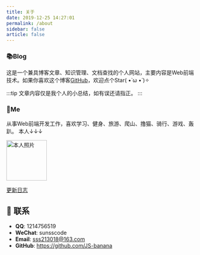 ```yaml
---
title: 关于
date: 2019-12-25 14:27:01
permalink: /about
sidebar: false
article: false
---
```


### 📚Blog
这是一个兼具博客文章、知识管理、文档查找的个人网站，主要内容是Web前端技术。如果你喜欢这个博客[GitHub](https://github.com/JS-banana/vuepress)，欢迎点个Star( •̀ ω •́ )✧

:::tip
文章内容仅是我个人的小总结，如有误还请指正。
:::

### 🐼Me
从事Web前端开发工作，喜欢学习、健身、旅游、爬山、撸猫、骑行、游戏、轰趴。 本人↓↓↓

<img src='https://cdn.jsdelivr.net/gh/JS-banana/images/vuepress/1.jpg' alt='本人照片' style="width:106px;">

[更新日志](https://github.com/JS-banana/vuepress/commits/master)

## :email: 联系

- **QQ**: <a :href="qqUrl" class='qq'>1214756519</a>
- **WeChat**:  <a :href="qqUrl" class='qq'>sunsscode</a>
- **Email**:  <a href="mailto:sss213018@163.com">sss213018@163.com</a>
- **GitHub**: <https://github.com/JS-banana>

<script>
  export default {
    data(){
      return {
        qqUrl: 'tencent://message/?uin=1214756519&Site=&Menu=yes' 
      }
    },
    mounted(){
      const flag =  navigator.userAgent.match(/(phone|pad|pod|iPhone|iPod|ios|iPad|Android|Mobile|BlackBerry|IEMobile|MQQBrowser|JUC|Fennec|wOSBrowser|BrowserNG|WebOS|Symbian|Windows Phone)/i);
      if(flag){
        this.qqUrl = 'mqqwpa://im/chat?chat_type=wpa&uin=1214756519&version=1&src_type=web&web_src=oicqzone.com'
      }
    }
  }
</script>           